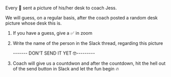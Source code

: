 Every 🐸 sent a picture of his/her desk to coach Jess.

We will guess, on a regular basis, after the coach posted a random desk picture whose desk this is.

1. If you have a guess, give a ✅ in zoom
2. Write the name of the person in the Slack thread, regarding this picture

   ------- DON'T SEND IT YET 🤓---------

3. Coach will give us a countdwon and after the countdown, hit the hell out of the send button in Slack and let the fun begin 🔥
